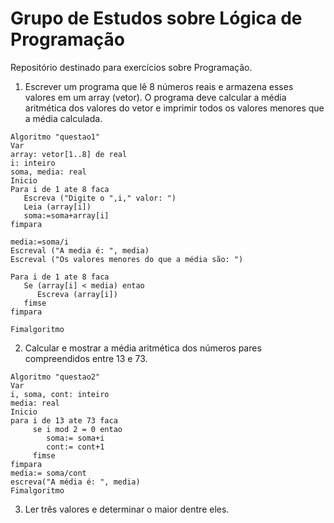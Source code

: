 # Grupo de Estudos sobre Lógica de Programação
Repositório destinado para exercícios sobre Programação.

1. Escrever um programa que lê 8 números reais e armazena esses valores em um array (vetor). O programa deve calcular a média aritmética dos valores do vetor e imprimir todos os valores menores que a média calculada.

```
Algoritmo "questao1"
Var
array: vetor[1..8] de real
i: inteiro
soma, media: real
Inicio
Para i de 1 ate 8 faca
   Escreva ("Digite o ",i," valor: ")
   Leia (array[i])
   soma:=soma+array[i]
fimpara

media:=soma/i
Escreval ("A media é: ", media)
Escreval ("Os valores menores do que a média são: ")

Para i de 1 ate 8 faca
   Se (array[i] < media) entao
      Escreva (array[i])
   fimse
fimpara

Fimalgoritmo
```

2. Calcular e mostrar a média aritmética dos números pares compreendidos entre 13 e 73.
```
Algoritmo "questao2"
Var
i, soma, cont: inteiro
media: real
Inicio
para i de 13 ate 73 faca
     se i mod 2 = 0 entao
        soma:= soma+i
        cont:= cont+1
     fimse
fimpara
media:= soma/cont
escreva("A média é: ", media)
Fimalgoritmo
```

3. Ler três valores e determinar o maior dentre eles.
